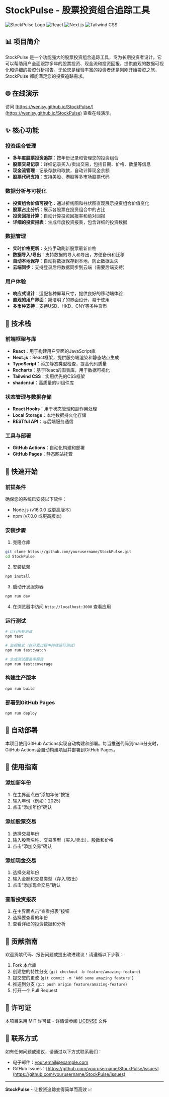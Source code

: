 # StockPulse - 股票投资组合追踪工具

![StockPulse Logo](https://img.shields.io/badge/StockPulse-股票投资组合追踪-blue)
![React](https://img.shields.io/badge/React-18-blue)
![Next.js](https://img.shields.io/badge/Next.js-14-black)
![Tailwind CSS](https://img.shields.io/badge/Tailwind_CSS-3-38B2AC)

## 📊 项目简介

StockPulse 是一个功能强大的股票投资组合追踪工具，专为长期投资者设计。它可以帮助用户全面跟踪多年的股票投资、现金流和投资回报，提供直观的数据可视化和详细的投资分析报告。无论您是经验丰富的投资者还是刚刚开始投资之旅，StockPulse 都能满足您的投资追踪需求。

## 🌐 在线演示

访问 [https://wenisy.github.io/StockPulse/](https://wenisy.github.io/StockPulse) 查看在线演示。

## ✨ 核心功能

### 投资组合管理
- **多年度股票投资追踪**：按年份记录和管理您的投资组合
- **股票交易记录**：详细记录买入/卖出交易，包括日期、价格、数量等信息
- **现金流管理**：记录存款和取款，自动计算现金余额
- **股票代码支持**：支持美股、港股等多市场股票代码

### 数据分析与可视化
- **投资组合价值可视化**：通过折线图和柱状图直观展示投资组合价值变化
- **股票占比分析**：展示各股票在投资组合中的占比
- **投资回报计算**：自动计算投资回报率和绝对回报
- **详细的投资报表**：生成年度投资报表，包含详细的投资数据

### 数据管理
- **实时价格更新**：支持手动刷新股票最新价格
- **数据导入/导出**：支持数据的导入和导出，方便备份和迁移
- **自动本地保存**：自动将数据保存到本地，防止数据丢失
- **云端同步**：支持登录后将数据同步到云端（需要后端支持）

### 用户体验
- **响应式设计**：适配各种屏幕尺寸，提供良好的移动端体验
- **直观的用户界面**：简洁明了的界面设计，易于使用
- **多币种支持**：支持USD、HKD、CNY等多种货币

## 🔧️ 技术栈

### 前端框架与库
- **React**：用于构建用户界面的JavaScript库
- **Next.js**：React框架，提供服务端渲染和静态站点生成
- **TypeScript**：添加静态类型检查，提高代码质量
- **Recharts**：基于React的图表库，用于数据可视化
- **Tailwind CSS**：实用优先的CSS框架
- **shadcn/ui**：高质量的UI组件库

### 状态管理与数据存储
- **React Hooks**：用于状态管理和副作用处理
- **Local Storage**：本地数据持久化存储
- **RESTful API**：与后端服务通信

### 工具与部署
- **GitHub Actions**：自动化构建和部署
- **GitHub Pages**：静态网站托管

## 🚀 快速开始

### 前提条件

确保您的系统已安装以下软件：
- Node.js (v16.0.0 或更高版本)
- npm (v7.0.0 或更高版本)

### 安装步骤

1. 克隆仓库
```bash
git clone https://github.com/yourusername/StockPulse.git
cd StockPulse
```

2. 安装依赖
```bash
npm install
```

3. 启动开发服务器
```bash
npm run dev
```

4. 在浏览器中访问 `http://localhost:3000` 查看应用

### 运行测试

```bash
# 运行所有测试
npm test

# 监视模式（在开发过程中持续运行测试）
npm run test:watch

# 生成测试覆盖率报告
npm run test:coverage
```

### 构建生产版本

```bash
npm run build
```

### 部署到GitHub Pages

```bash
npm run deploy
```

## 🔄 自动部署

本项目使用GitHub Actions实现自动构建和部署。每当推送代码到main分支时，GitHub Actions会自动构建项目并部署到GitHub Pages。

## 📝 使用指南

### 添加新年份
1. 在主界面点击“添加年份”按钮
2. 输入年份（例如：2025）
3. 点击“添加年份”确认

### 添加股票交易
1. 选择交易年份
2. 输入股票名称、交易类型（买入/卖出）、股数和价格
3. 点击“添加交易”确认

### 添加现金交易
1. 选择交易年份
2. 输入金额和交易类型（存入/取出）
3. 点击“添加现金交易”确认

### 查看投资报表
1. 在主界面点击“查看报表”按钮
2. 选择要查看的年份
3. 查看详细的投资数据和分析

## 🤝 贡献指南

欢迎贡献代码、报告问题或提出改进建议！请遵循以下步骤：

1. Fork 本仓库
2. 创建您的特性分支 (`git checkout -b feature/amazing-feature`)
3. 提交您的更改 (`git commit -m 'Add some amazing feature'`)
4. 推送到分支 (`git push origin feature/amazing-feature`)
5. 打开一个 Pull Request

## 📝 许可证

本项目采用 MIT 许可证 - 详情请参阅 [LICENSE](LICENSE) 文件

## 📧 联系方式

如有任何问题或建议，请通过以下方式联系我们：
- 电子邮件：your.email@example.com
- GitHub Issues：[https://github.com/yourusername/StockPulse/issues](https://github.com/yourusername/StockPulse/issues)

---

**StockPulse** - 让投资追踪变得简单而高效 📈
